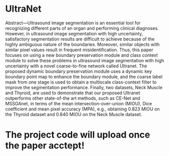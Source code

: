 # UltraNet

Abstract—Ultrasound image segmentation is an essential tool for recognizing different parts of an organ and performing clinical diagnoses. However, in ultrasound image segmentation with high uncertainty, satisfactory segmentation results are difficult to achieve because of the highly ambiguous nature of the boundaries. Moreover, similar objects with similar pixel values result in frequent misidentification. Thus, this paper focuses on using a new boundary preservation module and class context module to solve these problems in ultrasound image segmentation with high uncertainty with a novel coarse-to-fine network called Ultranet. The proposed dynamic boundary preservation module uses a dynamic key boundary point map to enhance the boundary module, and the coarse label mask from one stage is used to obtain a multiscale class-context filter to improve the segmentation performance. Finally, two datasets, Neck Muscle and Thyroid, are used to demonstrate that our proposed Ultranet outperforms other state-of-the art methods, such as CE-Net and MSSGAnet, in terms of the mean intersection-over-union (MIOU), Dice coefficient and mean pixel accuracy (MPA), e.g., obtaining 0.823 MIOU on the Thyroid dataset and 0.840 MIOU on the Neck Muscle dataset.

# The project code will upload once the paper acctept!
